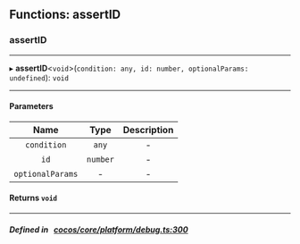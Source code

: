 ## Functions: assertID

### assertID


___
▸ **assertID**<`void`\>(`condition: any, id: number, optionalParams: undefined`): `void`
___


#### Parameters

| Name | Type | Description |
| :------: | :------: | :------: |
| `condition` | `any` | - |
| `id` | `number` | - |
| `optionalParams` | - | - |

#### Returns `void` 
___


##### Defined in &nbsp;   [cocos/core/platform/debug.ts:300](https://github.com/cocos-creator/engine/blob/c7bf6b8a9/cocos/core/platform/debug.ts#L300)&nbsp;
